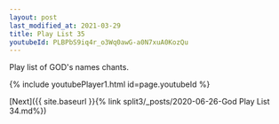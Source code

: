 ```yaml
---
layout: post
last_modified_at: 2021-03-29
title: Play List 35
youtubeId: PLBPbS9iq4r_o3Wq0awG-a0N7xuA0KozQu
---
```

 
 
Play list of GOD's names chants.
 
{% include youtubePlayer1.html id=page.youtubeId %}
 

[Next]({{ site.baseurl }}{% link  split3/_posts/2020-06-26-God Play List 34.md%})
